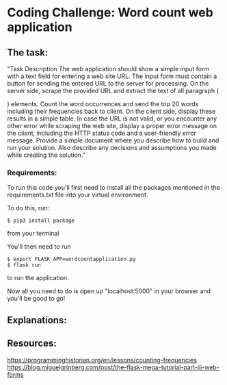 # Coding Challenge: Word count web application

## The task:

"Task Description
The web application should show a simple input form with a text field for entering a web site URL. The input form must contain a button for sending the entered URL to the server for processing.
On the server side, scrape the provided URL and extract the text of all paragraph (<p>) elements. Count the word occurrences and send the top 20 words including their frequencies back to client. On the client side, display these results in a simple table.
In case the URL is not valid, or you encounter any other error while scraping the web site, display a proper error message on the client, including the HTTP status code and a user-friendly error message.
Provide a simple document where you describe how to build and run your solution. Also describe any decisions and assumptions you made while creating the solution."

### Requirements:

To run this code you'll first need to install all the packages mentioned in the requirements.txt file into your virtual environment.

To do this, run:

    $ pip3 install package

from your terminal

You'll then need to run

    $ export FLASK_APP=wordcountapplication.py
    $ flask run

to run the application.

Now all you need to do is open up "localhost:5000" in your browser and you'll be good to go!

## Explanations:



## Resources:

https://programminghistorian.org/en/lessons/counting-frequencies
https://blog.miguelgrinberg.com/post/the-flask-mega-tutorial-part-iii-web-forms
